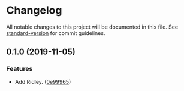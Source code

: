 # Changelog

All notable changes to this project will be documented in this file. See [standard-version](https://github.com/conventional-changelog/standard-version) for commit guidelines.

## 0.1.0 (2019-11-05)


### Features

* Add Ridley. ([0e99965](https://github.com/darkobits/ridley/commit/0e999653328f204e31735f9da7cd48f806e3f02d))
